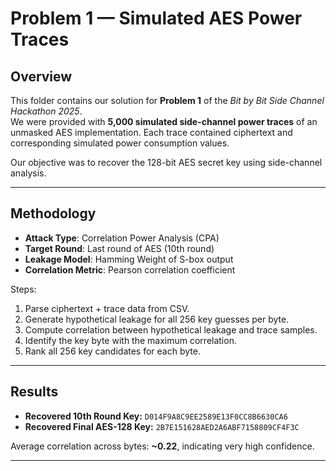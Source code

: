 # Problem 1 — Simulated AES Power Traces

## Overview
This folder contains our solution for **Problem 1** of the *Bit by Bit Side Channel Hackathon 2025*.  
We were provided with **5,000 simulated side-channel power traces** of an unmasked AES implementation. Each trace contained ciphertext and corresponding simulated power consumption values.  

Our objective was to recover the 128-bit AES secret key using side-channel analysis.  

---

## Methodology
- **Attack Type**: Correlation Power Analysis (CPA)  
- **Target Round**: Last round of AES (10th round)  
- **Leakage Model**: Hamming Weight of S-box output  
- **Correlation Metric**: Pearson correlation coefficient  

Steps:
1. Parse ciphertext + trace data from CSV.  
2. Generate hypothetical leakage for all 256 key guesses per byte.  
3. Compute correlation between hypothetical leakage and trace samples.  
4. Identify the key byte with the maximum correlation.  
5. Rank all 256 key candidates for each byte.  

---

## Results
- **Recovered 10th Round Key:** `D014F9A8C9EE2589E13F0CC8B6630CA6`  
- **Recovered Final AES-128 Key:** `2B7E151628AED2A6ABF7158809CF4F3C`  

Average correlation across bytes: **~0.22**, indicating very high confidence.  

---

